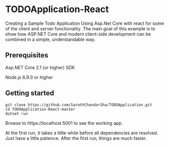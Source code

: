 # TODOApplication-React
Creating a Sample Todo Application Using Asp.Net Core with react for some of the client and server functionality.
The main goal of this example is to show how ASP.NET Core and modern client-side development can be combined in a simple, understandable way.

## Prerequisites
Asp.NET Core 2.1 (or higher) SDK

Node.js 6.9.0 or higher

## Getting started
```
git clone https://github.com/SarathChandarSha/TODOApplication.git
cd TODOApplication-React-master
dotnet run
```
Browse to https://localhost:5001 to see the working app.

At the first run, it takes a little while before all dependencies are resolved. Just have a little patience. After the first run, things are much faster.
